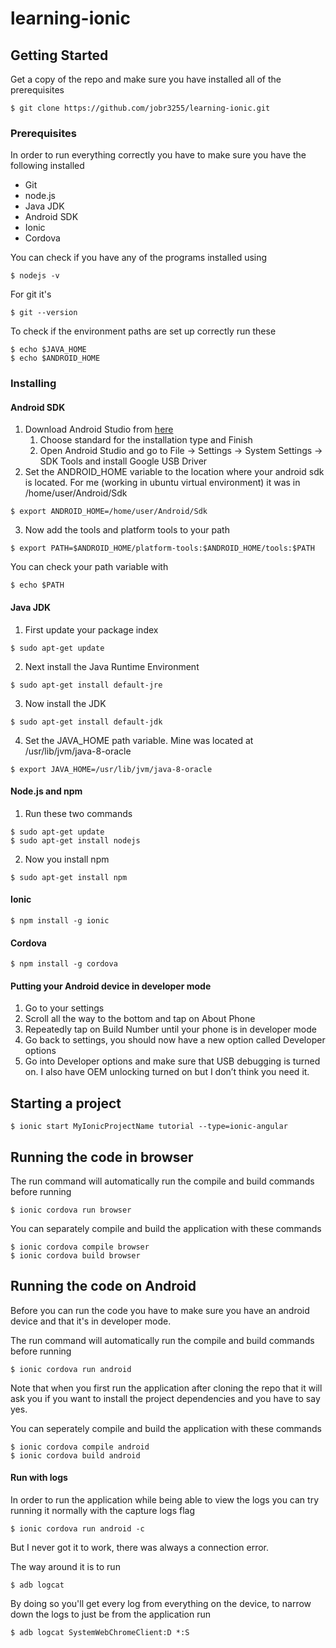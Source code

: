 # learning-ionic

## Getting Started

Get a copy of the repo and make sure you have installed all of the prerequisites

```
$ git clone https://github.com/jobr3255/learning-ionic.git
```

### Prerequisites

In order to run everything correctly you have to make sure you have the following installed
* Git
* node.js
* Java JDK
* Android SDK
* Ionic
* Cordova

You can check if you have any of the programs installed using
```
$ nodejs -v
```
For git it's
```
$ git --version
```
To check if the environment paths are set up correctly run these
```
$ echo $JAVA_HOME
$ echo $ANDROID_HOME
```

### Installing ###

#### Android SDK

1. Download Android Studio from [here](https://developer.android.com/studio/)
	1. Choose standard for the installation type and Finish
	2. Open Android Studio and go to File -> Settings -> System Settings -> SDK Tools and install Google USB Driver
2. Set the ANDROID_HOME variable to the location where your android sdk is located. For me (working in ubuntu virtual environment) it was in /home/user/Android/Sdk
```
$ export ANDROID_HOME=/home/user/Android/Sdk
```
3. Now add the tools and platform tools to your path
```
$ export PATH=$ANDROID_HOME/platform-tools:$ANDROID_HOME/tools:$PATH
```
You can check your path variable with
```
$ echo $PATH
```

#### Java JDK
1. First update your package index
```
$ sudo apt-get update
```
2. Next install the Java Runtime Environment
```
$ sudo apt-get install default-jre
```
3. Now install the JDK
```
$ sudo apt-get install default-jdk
```
4. Set the JAVA_HOME path variable. Mine was located at /usr/lib/jvm/java-8-oracle
```
$ export JAVA_HOME=/usr/lib/jvm/java-8-oracle
```

#### Node.js and npm
1. Run these two commands
```
$ sudo apt-get update
$ sudo apt-get install nodejs
```
2. Now you install npm
```
$ sudo apt-get install npm
```

#### Ionic
```
$ npm install -g ionic
```

#### Cordova
```
$ npm install -g cordova
```

#### Putting your Android device in developer mode
1. Go to your settings
2. Scroll all the way to the bottom and tap on About Phone
3. Repeatedly tap on Build Number until your phone is in developer mode
4. Go back to settings, you should now have a new option called Developer options
5. Go into Developer options and make sure that USB debugging is turned on. I also have OEM unlocking turned on but I don’t think you need it.

## Starting a project


```
$ ionic start MyIonicProjectName tutorial --type=ionic-angular
```

## Running the code in browser

The run command will automatically run the compile and build commands before running
```
$ ionic cordova run browser
```

You can separately compile and build the application with these commands
```
$ ionic cordova compile browser
$ ionic cordova build browser
```

## Running the code on Android

Before you can run the code you have to make sure you have an android device and that it's in developer mode.

The run command will automatically run the compile and build commands before running
```
$ ionic cordova run android
```
Note that when you first run the application after cloning the repo that it will ask you if you want to install the project dependencies and you have to say yes.

You can seperately compile and build the application with these commands
```
$ ionic cordova compile android
$ ionic cordova build android
```

#### Run with logs

In order to run the application while being able to view the logs you can try running it normally with the capture logs flag
```
$ ionic cordova run android -c
```
But I never got it to work, there was always a connection error.

The way around it is to run
```
$ adb logcat
```
By doing so you'll get every log from everything on the device, to narrow down the logs to just be from the application run
```
$ adb logcat SystemWebChromeClient:D *:S
```
